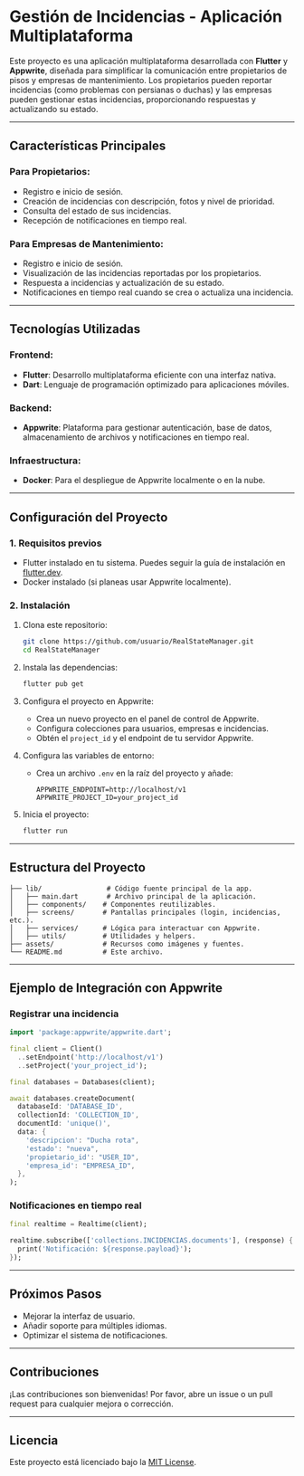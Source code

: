 # Gestión de Incidencias - Aplicación Multiplataforma

Este proyecto es una aplicación multiplataforma desarrollada con **Flutter** y **Appwrite**, diseñada para simplificar la comunicación entre propietarios de pisos y empresas de mantenimiento. Los propietarios pueden reportar incidencias (como problemas con persianas o duchas) y las empresas pueden gestionar estas incidencias, proporcionando respuestas y actualizando su estado.

---

## Características Principales
### Para Propietarios:
- Registro e inicio de sesión.
- Creación de incidencias con descripción, fotos y nivel de prioridad.
- Consulta del estado de sus incidencias.
- Recepción de notificaciones en tiempo real.

### Para Empresas de Mantenimiento:
- Registro e inicio de sesión.
- Visualización de las incidencias reportadas por los propietarios.
- Respuesta a incidencias y actualización de su estado.
- Notificaciones en tiempo real cuando se crea o actualiza una incidencia.

---

## Tecnologías Utilizadas
### Frontend:
- **Flutter**: Desarrollo multiplataforma eficiente con una interfaz nativa.
- **Dart**: Lenguaje de programación optimizado para aplicaciones móviles.

### Backend:
- **Appwrite**: Plataforma para gestionar autenticación, base de datos, almacenamiento de archivos y notificaciones en tiempo real.

### Infraestructura:
- **Docker**: Para el despliegue de Appwrite localmente o en la nube.

---

## Configuración del Proyecto
### 1. Requisitos previos
- Flutter instalado en tu sistema. Puedes seguir la guía de instalación en [flutter.dev](https://flutter.dev/docs/get-started/install).
- Docker instalado (si planeas usar Appwrite localmente).

### 2. Instalación
1. Clona este repositorio:
   ```bash
   git clone https://github.com/usuario/RealStateManager.git
   cd RealStateManager
   ```
2. Instala las dependencias:
   ```bash
   flutter pub get
   ```
3. Configura el proyecto en Appwrite:
   - Crea un nuevo proyecto en el panel de control de Appwrite.
   - Configura colecciones para usuarios, empresas e incidencias.
   - Obtén el `project_id` y el endpoint de tu servidor Appwrite.

4. Configura las variables de entorno:
   - Crea un archivo `.env` en la raíz del proyecto y añade:
     ```env
     APPWRITE_ENDPOINT=http://localhost/v1
     APPWRITE_PROJECT_ID=your_project_id
     ```

5. Inicia el proyecto:
   ```bash
   flutter run
   ```

---

## Estructura del Proyecto
```plaintext
├── lib/	            # Código fuente principal de la app.
│   ├── main.dart	    # Archivo principal de la aplicación.
│   ├── components/    # Componentes reutilizables.
│   ├── screens/       # Pantallas principales (login, incidencias, etc.).
│   ├── services/      # Lógica para interactuar con Appwrite.
│   ├── utils/         # Utilidades y helpers.
├── assets/            # Recursos como imágenes y fuentes.
└── README.md          # Este archivo.
```

---

## Ejemplo de Integración con Appwrite
### Registrar una incidencia
```dart
import 'package:appwrite/appwrite.dart';

final client = Client()
  ..setEndpoint('http://localhost/v1')
  ..setProject('your_project_id');

final databases = Databases(client);

await databases.createDocument(
  databaseId: 'DATABASE_ID',
  collectionId: 'COLLECTION_ID',
  documentId: 'unique()',
  data: {
    'descripcion': "Ducha rota",
    'estado': "nueva",
    'propietario_id': "USER_ID",
    'empresa_id': "EMPRESA_ID",
  },
);
```

### Notificaciones en tiempo real
```dart
final realtime = Realtime(client);

realtime.subscribe(['collections.INCIDENCIAS.documents'], (response) {
  print('Notificación: ${response.payload}');
});
```

---

## Próximos Pasos
- Mejorar la interfaz de usuario.
- Añadir soporte para múltiples idiomas.
- Optimizar el sistema de notificaciones.

---

## Contribuciones
¡Las contribuciones son bienvenidas! Por favor, abre un issue o un pull request para cualquier mejora o corrección.

---

## Licencia
Este proyecto está licenciado bajo la [MIT License](LICENSE).